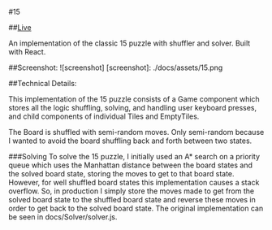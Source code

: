 #15

##[Live](http://www.douglasgordon.me/15/)

An implementation of the classic 15 puzzle with shuffler and solver. Built with React.

##Screenshot:
![screenshot]
[screenshot]: ./docs/assets/15.png

##Technical Details:

This implementation of the 15 puzzle consists of a Game component which stores all the logic shuffling, solving, and handling user keyboard presses, and child components of individual Tiles and EmptyTiles.

The Board is shuffled with semi-random moves. Only semi-random because I wanted to avoid the board shuffling back and forth between two states.

###Solving
To solve the 15 puzzle, I initially used an A* search on a priority queue which uses the Manhattan distance between the board states and the solved board state, storing the moves to get to that board state. However, for well shuffled board states this implementation causes a stack overflow. So, in production I simply store the moves made to get from the solved board state to the shuffled board state and reverse these moves in order to get back to the solved board state. The original implementation can be seen in docs/Solver/solver.js.
